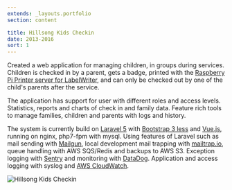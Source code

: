 ```yaml
---
extends: _layouts.portfolio
section: content

title: Hillsong Kids Checkin
date: 2013-2016
sort: 1
---
```


Created a web application for managing children, in groups during
services. Children is checked in by a parent, gets a badge, printed with
the [Raspberry Pi Printer server for LabelWriter](/2013/05/raspberry-pi-printer-server-for-labelwriter),
and can only be checked out by one of the child\'s parents after the
service.

The application has support for user with different roles and access
levels. Statistics, reports and charts of check in and family data.
Feature rich tools to manage families, children and parents with logs
and history.

The system is currently build on [Laravel 5](https://laravel.com/)
with [Bootstrap 3 less](https://getbootstrap.com/)
and [Vue.js](https://vuejs.org/),
running on nginx, php7-fpm with mysql.
Using features of Laravel such as mail sending with
[Mailgun](https://www.mailgun.com/),
local development mail trapping with [mailtrap.io](https://mailtrap.io/),
queue handling with AWS SQS/Redis
and backups to AWS S3.
Exception logging with [Sentry](https://sentry.io/welcome/) and monitoring with
[DataDog](https://www.datadoghq.com/).
Application and access logging with syslog and
[AWS CloudWatch](https://aws.amazon.com/cloudwatch/).

![Hillsong Kids Checkin](/media/2019/kids-checkin.png)

